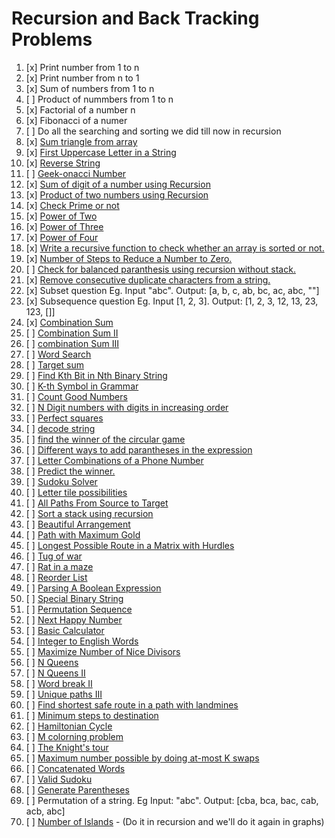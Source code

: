 # Recursion and Back Tracking Problems

01. [x] Print number from 1 to n
02. [x] Print number from n to 1
03. [x] Sum of numbers from 1 to n
04. [ ] Product of nummbers from 1 to n
04. [x] Factorial of a number n
05. [x] Fibonacci of a numer
06. [ ] Do all the searching and sorting we did till now in recursion
07. [x] [Sum triangle from array](https://www.geeksforgeeks.org/sum-triangle-from-array/)
08. [x] [First Uppercase Letter in a String](https://www.geeksforgeeks.org/first-uppercase-letter-in-a-string-iterative-and-recursive/)
09. [x] [Reverse String](https://leetcode.com/problems/reverse-string/)
10. [ ] [Geek-onacci Number](https://practice.geeksforgeeks.org/problems/geek-onacci-number/0/)
11. [x] [Sum of digit of a number using Recursion](https://www.geeksforgeeks.org/sum-digit-number-using-recursion/)
12. [x] [Product of two numbers using Recursion](https://www.geeksforgeeks.org/product-2-numbers-using-recursion/)
13. [x] [Check Prime or not](https://www.geeksforgeeks.org/recursive-program-prime-number/)
14. [x] [Power of Two](https://leetcode.com/problems/power-of-two/)
15. [x] [Power of Three](https://leetcode.com/problems/power-of-three/)
16. [x] [Power of Four](https://leetcode.com/problems/power-of-four/)
17. [x] [Write a recursive function to check whether an array is sorted or not.](https://www.geeksforgeeks.org/program-check-array-sorted-not-iterative-recursive)
19. [x] [Number of Steps to Reduce a Number to Zero.](https://leetcode.com/problems/number-of-steps-to-reduce-a-number-to-zero/)
20. [ ] [Check for balanced paranthesis using recursion without stack.](https://www.geeksforgeeks.org/check-for-balanced-parenthesis-without-using-stack/)
21. [x] [Remove consecutive duplicate characters from a string.](https://www.geeksforgeeks.org/remove-consecutive-duplicates-string/)
22. [x] Subset question Eg. Input "abc". Output: [a, b, c, ab, bc, ac, abc, ""]
23. [x] Subsequence question Eg. Input [1, 2, 3]. Output: [1, 2, 3, 12, 13, 23, 123, []]
24. [x] [Combination Sum](https://leetcode.com/problems/combination-sum/)
25. [ ] [Combination Sum II](https://leetcode.com/problems/combination-sum-ii/)
26. [ ] [combination Sum III](https://leetcode.com/problems/combination-sum-iii/)
27. [ ] [Word Search](https://leetcode.com/problems/word-search/)
28. [ ] [Target sum](https://leetcode.com/problems/target-sum/)
29. [ ] [Find Kth Bit in Nth Binary String](https://leetcode.com/problems/find-kth-bit-in-nth-binary-string/)
30. [ ] [K-th Symbol in Grammar](https://leetcode.com/problems/k-th-symbol-in-grammar/)
31. [ ] [Count Good Numbers](https://leetcode.com/problems/count-good-numbers/)
32. [ ] [N Digit numbers with digits in increasing order](https://practice.geeksforgeeks.org/problems/n-digit-numbers-with-digits-in-increasing-order5903/1/)
33. [ ] [Perfect squares](https://leetcode.com/problems/perfect-squares/)
34. [ ] [decode string](https://leetcode.com/problems/decode-string/)
35. [ ] [find the winner of the circular game](https://leetcode.com/problems/find-the-winner-of-the-circular-game/)
36. [ ] [Different ways to add parantheses in the expression](https://leetcode.com/problems/different-ways-to-add-parentheses/)
37. [ ] [Letter Combinations of a Phone Number](https://leetcode.com/problems/letter-combinations-of-a-phone-number/)
38. [ ] [Predict the winner.](https://leetcode.com/problems/predict-the-winner/)
39. [ ] [Sudoku Solver](https://leetcode.com/problems/sudoku-solver/)
40. [ ] [Letter tile possibilities](https://leetcode.com/problems/letter-tile-possibilities/)
41. [ ] [All Paths From Source to Target](https://leetcode.com/problems/all-paths-from-source-to-target/)
42. [ ] [Sort a stack using recursion](https://www.geeksforgeeks.org/sort-a-stack-using-recursion/)
43. [ ] [Beautiful Arrangement](https://leetcode.com/problems/beautiful-arrangement/)
44. [ ] [Path with Maximum Gold](https://leetcode.com/problems/path-with-maximum-gold/)
45. [ ] [Longest Possible Route in a Matrix with Hurdles](https://www.geeksforgeeks.org/longest-possible-route-in-a-matrix-with-hurdles/)
46. [ ] [Tug of war](https://www.geeksforgeeks.org/tug-of-war/)
47. [ ] [Rat in a maze](https://www.geeksforgeeks.org/rat-in-a-maze-backtracking-2/)
48. [ ] [Reorder List](https://leetcode.com/problems/reorder-list/)
49. [ ] [Parsing A Boolean Expression](https://leetcode.com/problems/parsing-a-boolean-expression/)
50. [ ] [Special Binary String](https://leetcode.com/problems/special-binary-string/)
51. [ ] [Permutation Sequence](https://leetcode.com/problems/permutation-sequence/)
52. [ ] [Next Happy Number](https://practice.geeksforgeeks.org/problems/next-happy-number4538/1/)
53. [ ] [Basic Calculator](https://leetcode.com/problems/basic-calculator/)
54. [ ] [Integer to English Words](https://leetcode.com/problems/integer-to-english-words/)
55. [ ] [Maximize Number of Nice Divisors](https://leetcode.com/problems/maximize-number-of-nice-divisors/)
56. [ ] [N Queens](https://leetcode.com/problems/n-queens/)
57. [ ] [N Queens II](https://leetcode.com/problems/n-queens-ii/)
58. [ ] [Word break II](https://leetcode.com/problems/word-break-ii/)
59. [ ] [Unique paths III](https://leetcode.com/problems/unique-paths-iii/)
60. [ ] [Find shortest safe route in a path with landmines](https://www.geeksforgeeks.org/find-shortest-safe-route-in-a-path-with-landmines/)
61. [ ] [Minimum steps to destination](https://practice.geeksforgeeks.org/problems/minimum-number-of-steps-to-reach-a-given-number5234/1/)
62. [ ] [Hamiltonian Cycle](https://www.geeksforgeeks.org/hamiltonian-cycle-backtracking-6/)
63. [ ] [M colorning problem](https://www.geeksforgeeks.org/m-coloring-problem-backtracking-5/)
64. [ ] [The Knight's tour](https://www.geeksforgeeks.org/the-knights-tour-problem-backtracking-1/)
65. [ ] [Maximum number possible by doing at-most K swaps](https://www.geeksforgeeks.org/find-maximum-number-possible-by-doing-at-most-k-swaps/)
66. [ ] [Concatenated Words](https://leetcode.com/problems/concatenated-words/)
67. [ ] [Valid Sudoku](https://leetcode.com/problems/valid-sudoku/)
68. [ ] [Generate Parentheses](https://leetcode.com/problems/generate-parentheses/)
69. [ ] Permutation of a string. Eg Input: "abc". Output: [cba, bca, bac, cab, acb, abc]
70. [ ] [Number of Islands](https://leetcode.com/problems/number-of-islands/) - (Do it in recursion and we'll do it again in graphs)
